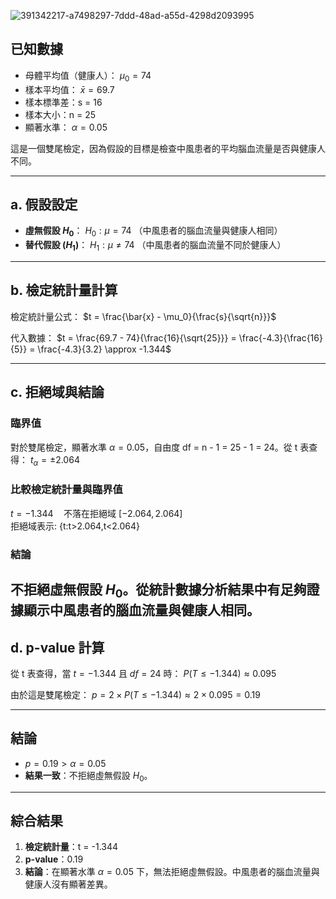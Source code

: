 ![391342217-a7498297-7ddd-48ad-a55d-4298d2093995](https://github.com/user-attachments/assets/6d3ddfd6-3b67-4923-8281-51a308b011a7)

## 已知數據
- 母體平均值（健康人）： $\mu_0 = 74$
- 樣本平均值： $\bar{x} = 69.7$
- 樣本標準差：s = 16
- 樣本大小：n = 25
- 顯著水準： $\alpha = 0.05$

這是一個雙尾檢定，因為假設的目標是檢查中風患者的平均腦血流量是否與健康人不同。

---
## a. 假設設定

- **虛無假設 $H_0$**：
  $H_0: \mu = 74$
  （中風患者的腦血流量與健康人相同）
- **替代假設 ($H_1$)**：
  $H_1: \mu \neq 74$
  （中風患者的腦血流量不同於健康人）

---
## b. 檢定統計量計算

檢定統計量公式：
$t = \frac{\bar{x} - \mu_0}{\frac{s}{\sqrt{n}}}$

代入數據：
$t = \frac{69.7 - 74}{\frac{16}{\sqrt{25}}} = \frac{-4.3}{\frac{16}{5}} = \frac{-4.3}{3.2} \approx -1.344$

---
## c. 拒絕域與結論
### 臨界值
對於雙尾檢定，顯著水準 $\alpha = 0.05$，自由度 df = n - 1 = 25 - 1 = 24。從 t 表查得：
$t_\alpha = \pm 2.064$

### 比較檢定統計量與臨界值
$t = -1.344 \quad \text{不落在拒絕域 } [-2.064, 2.064]$\
拒絕域表示: {t:t>2.064,t<2.064}
### 結論
**不拒絕虛無假設 $H_0$**。從統計數據分析結果中有足夠證據顯示中風患者的腦血流量與健康人相同。
---
## d. p-value 計算

從 t 表查得，當 $t = -1.344$ 且 $df = 24$ 時：
$P(T \leq -1.344) \approx 0.095$

由於這是雙尾檢定：
$p = 2 \times P(T \leq -1.344) \approx 2 \times 0.095 = 0.19$

---
## 結論
- $p = 0.19 > \alpha = 0.05$
- **結果一致**：不拒絕虛無假設 $H_0$。

---
## 綜合結果
1. **檢定統計量**：t = -1.344
2. **p-value**：0.19
3. **結論**：在顯著水準 $\alpha = 0.05$ 下，無法拒絕虛無假設。中風患者的腦血流量與健康人沒有顯著差異。
